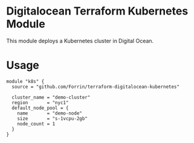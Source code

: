 # Digitalocean Terraform Kubernetes Module

This module deploys a Kubernetes cluster in Digital Ocean.

# Usage

```
module "k8s" {
  source = "github.com/Forrin/terraform-digitalocean-kubernetes"

  cluster_name = "demo-cluster"
  region       = "nyc1"
  default_node_pool = {
    name       = "demo-node"
    size       = "s-1vcpu-2gb"
    node_count = 1
  }
}
```
